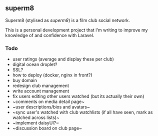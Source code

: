 ## superm8

Superm8 (stylised as _superm8_) is a film club social network.

This is a personal development project that I'm writing to improve my knowledge of and confidence with Laravel.

### Todo

-   user ratings (average and display these per club)
-   digital ocean droplet?
-   SSL?
-   how to deploy (docker, nginx in front?)
-   buy domain
-   redesign club management
-   write account management
-   fix users editing other users watched (but its actually their own)
-   ~comments on media detail page~
-   ~user descriptions/bios and avatars~
-   ~sync user's watched with club watchlists (if all have seen, mark as watched across lists)~
-   ~implement daisyUI?~
-   ~discussion board on club page~

